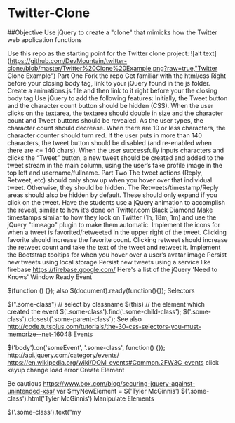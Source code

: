 # Twitter-Clone

##Objective Use jQuery to create a "clone" that mimicks how the Twitter web application functions

Use this repo as the starting point for the Twitter clone project:
![alt text](https://github.com/DevMountain/twitter-clone/blob/master/Twitter%20Clone%20Example.png?raw=true,"Twitter Clone Example")
Part One
Fork the repo
Get familiar with the html/css
Right before your closing body tag, link to your jQuery found in the js folder.
Create a animations.js file and then link to it right before your the closing body tag
Use jQuery to add the following features:
Initially, the Tweet button and the character count button should be hidden (CSS).
When the user clicks on the textarea, the textarea should double in size and the character count and Tweet buttons should be revealed.
As the user types, the character count should decrease.
When there are 10 or less characters, the character counter should turn red.
If the user puts in more than 140 characters, the tweet button should be disabled (and re-enabled when there are <= 140 chars).
When the user successfully inputs characters and clicks the “Tweet” button, a new tweet should be created and added to the tweet stream in the main column, using the user’s fake profile image in the top left and username/fullname.
Part Two
The tweet actions (Reply, Retweet, etc) should only show up when you hover over that individual tweet. Otherwise, they should be hidden.
The Retweets/timestamp/Reply areas should also be hidden by default. These should only expand if you click on the tweet. Have the students use a jQuery animation to accomplish the reveal, similar to how it’s done on Twitter.com
Black Diamond
Make timestamps similar to how they look on Twitter (1h, 18m, 1m) and use the jQuery "timeago" plugin to make them automatic.
Implement the icons for when a tweet is favorited/retweeted in the upper right of the tweet.
Clicking favorite should increase the favorite count.
Clicking retweet should increase the retweet count and take the text of the tweet and retweet it.
Implement the Bootstrap tooltips for when you hover over a user’s avatar image
Persist new tweets using local storage
Persist new tweets using a service like firebase https://firebase.google.com/
Here's a list of the jQuery 'Need to Knows'
Window Ready Event

$(function () {});
also $(document).ready(function(){});
Selectors

$(".some-class") // select by classname
$(this) // the element which created the event
$('.some-class').find('.some-child-class');
$('.some-class').closest('.some-parent-class');
See also http://code.tutsplus.com/tutorials/the-30-css-selectors-you-must-memorize--net-16048
Events

$('body').on('someEvent', '.some-class', function() {});
http://api.jquery.com/category/events/
https://en.wikipedia.org/wiki/DOM_events#Common.2FW3C_events
click
keyup
change
load
error
Create Element

Be cautious https://www.box.com/blog/securing-jquery-against-unintended-xss/
var $myNewElement = $('<span>Tyler McGinnis</span>')
$('.some-class').html('<span>Tyler McGinnis</span>')
Manipulate Elements

$('.some-class').text("my <script>-safe text");
$('.some-class').val(); //input, textarea, select
$('.some-class').prop('checked'); // checkbox
$('.some-class').show();
$('.some-class').hide();
$('.some-class').prepend($myNewElement);
$('.some-class').append($myNewElement);
also $myNewElement.appendTo($('.some-class'));
$('.some-class').remove();;
$(this).addClass('.style-class');
$(this).removeClass('.style-class');
$(this).toggleClass('.style-class');
$('.some-class').css({}); // misnomer, actually changes 'style' attribute
Contributions
If you see a problem or a typo, please fork, make the necessary changes, and create a pull request so we can review your changes and merge them into the master repo and branch.
